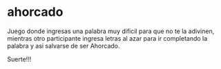 # ahorcado

Juego donde ingresas una palabra muy dificil para que no te la adivinen, mientras otro participante ingresa letras al azar
para ir completando la palabra y asi salvarse de ser Ahorcado.

Suerte!!!
